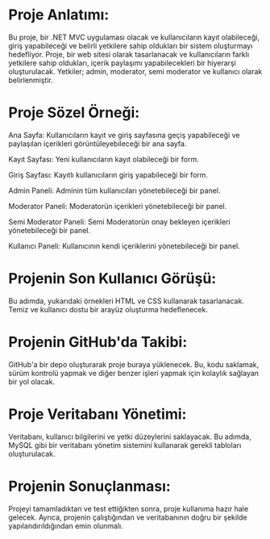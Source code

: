 <h1><b>Proje Anlatımı:</b></h1><p>
Bu proje, bir .NET MVC uygulaması olacak ve kullanıcıların kayıt olabileceği, giriş yapabileceği ve belirli yetkilere sahip oldukları bir sistem oluşturmayı hedefliyor. Proje, bir web sitesi olarak tasarlanacak ve kullanıcıların farklı yetkilere sahip oldukları, içerik paylaşımı yapabilecekleri bir hiyerarşi oluşturulacak. Yetkiler; admin, moderator, semi moderator ve kullanıcı olarak belirlenmiştir.

<h1><b>Proje Sözel Örneği:</b></h1><p>
Ana Sayfa: Kullanıcıların kayıt ve giriş sayfasına geçiş yapabileceği ve paylaşılan içerikleri görüntüleyebileceği bir ana sayfa.<p>
Kayıt Sayfası: Yeni kullanıcıların kayıt olabileceği bir form.<p>
Giriş Sayfası: Kayıtlı kullanıcıların giriş yapabileceği bir form.<p>
Admin Paneli: Adminin tüm kullanıcıları yönetebileceği bir panel.<p>
Moderator Paneli: Moderatorün içerikleri yönetebileceği bir panel.<p>
Semi Moderator Paneli: Semi Moderatorün onay bekleyen içerikleri yönetebileceği bir panel.<p>
Kullanıcı Paneli: Kullanıcının kendi içeriklerini yönetebileceği bir panel.<p>
<h1><b>Projenin Son Kullanıcı Görüşü:</b></h1><p>
Bu adımda, yukarıdaki örnekleri HTML ve CSS kullanarak tasarlanacak. Temiz ve kullanıcı dostu bir arayüz oluşturma hedeflenecek.<p>

<h1><b>Projenin GitHub'da Takibi:</b></h1><p>
GitHub'a bir depo oluşturarak proje buraya yüklenecek. Bu, kodu saklamak, sürüm kontrolü yapmak ve diğer benzer işleri yapmak için kolaylık sağlayan bir yol olacak.<p>

<h1><b>Proje Veritabanı Yönetimi:</b></h1><p>
Veritabanı, kullanıcı bilgilerini ve yetki düzeylerini saklayacak. Bu adımda, MySQL gibi bir veritabanı yönetim sistemini kullanarak gerekli tabloları oluşturulacak.<p>

<h1><b>Projenin Sonuçlanması:</b></h1><p>
Projeyi tamamladıktan ve test ettiğikten sonra, proje kullanıma hazır hale gelecek. Ayrıca, projenin çalıştığından ve veritabanının doğru bir şekilde yapılandırıldığından emin olunmalı.<p>
